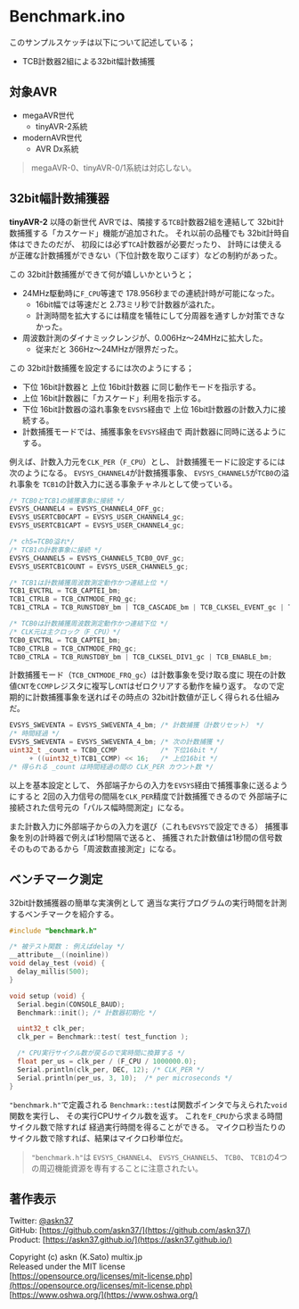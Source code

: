 # Benchmark.ino

このサンプルスケッチは以下について記述している；

- TCB計数器2組による32bit幅計数捕獲

## 対象AVR

- megaAVR世代
  - tinyAVR-2系統
- modernAVR世代
  - AVR Dx系統

> megaAVR-0、tinyAVR-0/1系統は対応しない。

## 32bit幅計数捕獲器

__tinyAVR-2__ 以降の新世代 AVRでは、隣接する`TCB`計数器2組を連結して
32bit計数捕獲する「カスケード」機能が追加された。
それ以前の品種でも 32bit計時自体はできたのだが、
初段には必ず`TCA`計数器が必要だったり、
計時には使えるが正確な計数捕獲ができない（下位計数を取りこぼす）などの制約があった。

この 32bit計数捕獲ができて何が嬉しいかというと；

- 24MHz駆動時に`F_CPU`等速で 178.956秒までの連続計時が可能になった。
  - 16bit幅では等速だと 2.73ミリ秒で計数器が溢れた。
  - 計測時間を拡大するには精度を犠牲にして分周器を通すしか対策できなかった。
- 周波数計測のダイナミックレンジが、0.006Hz〜24MHzに拡大した。
  - 従来だと 366Hz〜24MHzが限界だった。

この 32bit計数捕獲を設定するには次のようにする；

- 下位 16bit計数器と 上位 16bit計数器 に同じ動作モードを指示する。
- 上位 16bit計数器に「カスケード」利用を指示する。
- 下位 16bit計数器の溢れ事象を`EVSYS`経由で
上位 16bit計数器の計数入力に接続する。
- 計数捕獲モードでは、捕獲事象を`EVSYS`経由で
両計数器に同時に送るようにする。

例えば、計数入力元を`CLK_PER`（`F_CPU`）とし、
計数捕獲モードに設定するには次のようになる。
`EVSYS_CHANNEL4`が計数捕獲事象、
`EVSYS_CHANNEL5`が`TCB0`の溢れ事象を
`TCB1`の計数入力に送る事象チャネルとして使っている。

```c
/* TCB0とTCB1の捕獲事象に接続 */
EVSYS_CHANNEL4 = EVSYS_CHANNEL4_OFF_gc;
EVSYS_USERTCB0CAPT = EVSYS_USER_CHANNEL4_gc;
EVSYS_USERTCB1CAPT = EVSYS_USER_CHANNEL4_gc;

/* ch5=TCB0溢れ*/
/* TCB1の計数事象に接続 */
EVSYS_CHANNEL5 = EVSYS_CHANNEL5_TCB0_OVF_gc;
EVSYS_USERTCB1COUNT = EVSYS_USER_CHANNEL5_gc;

/* TCB1は計数捕獲周波数測定動作かつ連結上位 */
TCB1_EVCTRL = TCB_CAPTEI_bm;
TCB1_CTRLB = TCB_CNTMODE_FRQ_gc;
TCB1_CTRLA = TCB_RUNSTDBY_bm | TCB_CASCADE_bm | TCB_CLKSEL_EVENT_gc | TCB_ENABLE_bm;

/* TCB0は計数捕獲周波数測定動作かつ連結下位 */
/* CLK元は主クロック（F_CPU）*/
TCB0_EVCTRL = TCB_CAPTEI_bm;
TCB0_CTRLB = TCB_CNTMODE_FRQ_gc;
TCB0_CTRLA = TCB_RUNSTDBY_bm | TCB_CLKSEL_DIV1_gc | TCB_ENABLE_bm;
```

計数捕獲モード（`TCB_CNTMODE_FRQ_gc`）は計数事象を受け取る度に
現在の計数値`CNT`を`CCMP`レジスタに複写し`CNT`はゼロクリアする動作を繰り返す。
なので定期的に計数捕獲事象を送ればその時点の 32bit計数値が正しく得られる仕組みだ。

```c
EVSYS_SWEVENTA = EVSYS_SWEVENTA_4_bm; /* 計数捕獲（計数リセット） */
/* 時間経過 */
EVSYS_SWEVENTA = EVSYS_SWEVENTA_4_bm; /* 次の計数捕獲 */
uint32_t _count = TCB0_CCMP           /* 下位16bit */
     + ((uint32_t)TCB1_CCMP) << 16;   /* 上位16bit */
/* 得られる _count は時間経過の間の CLK_PER カウント数 */
```

以上を基本設定として、
外部端子からの入力を`EVSYS`経由で捕獲事象に送るようにすると
2回の入力信号の間隔を`CLK_PER`精度で計数捕獲できるので
外部端子に接続された信号元の「パルス幅時間測定」になる。

また計数入力に外部端子からの入力を選び（これも`EVSYS`で設定できる）
捕獲事象を別の計時器で例えば1秒間隔で送ると、
捕獲された計数値は1秒間の信号数そのものであるから「周波数直接測定」になる。

## ベンチマーク測定

32bit計数捕獲器の簡単な実演例として
適当な実行プログラムの実行時間を計測するベンチマークを紹介する。

```c
#include "benchmark.h"

/* 被テスト関数 : 例えばdelay */
__attribute__((noinline))
void delay_test (void) {
  delay_millis(500);
}

void setup (void) {
  Serial.begin(CONSOLE_BAUD);
  Benchmark::init(); /* 計数器初期化 */

  uint32_t clk_per;
  clk_per = Benchmark::test( test_function );

  /* CPU実行サイクル数が戻るので実時間に換算する */
  float per_us = clk_per / (F_CPU / 1000000.0);
  Serial.println(clk_per, DEC, 12); /* CLK_PER */
  Serial.println(per_us, 3, 10);  /* per microseconds */
}
```

`"benchmark.h"`で定義される
`Benchmark::test`は関数ポインタで与えられた`void`関数を実行し、
その実行CPUサイクル数を返す。
これを`F_CPU`から求まる時間サイクル数で除すれば
経過実行時間を得ることができる。
マイクロ秒当たりのサイクル数で除すれば、結果はマイクロ秒単位だ。

> `"benchmark.h"`は
`EVSYS_CHANNEL4`、
`EVSYS_CHANNEL5`、
`TCB0`、
`TCB1`の4つの周辺機能資源を専有することに注意されたい。

## 著作表示

Twitter: [@askn37](https://twitter.com/askn37) \
GitHub: [https://github.com/askn37/](https://github.com/askn37/) \
Product: [https://askn37.github.io/](https://askn37.github.io/)

Copyright (c) askn (K.Sato) multix.jp \
Released under the MIT license \
[https://opensource.org/licenses/mit-license.php](https://opensource.org/licenses/mit-license.php) \
[https://www.oshwa.org/](https://www.oshwa.org/)
